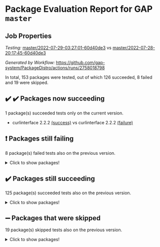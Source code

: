 # Package Evaluation Report for GAP `master`

## Job Properties

*Testing:* [master/2022-07-29-03:27:01-60d40de3](https://github.com/gap-system/PackageDistro/blob/data/reports/master/2022-07-29-03:27:01-60d40de3) vs [master/2022-07-28-20:17:45-60d40de3](https://github.com/gap-system/PackageDistro/blob/data/reports/master/2022-07-28-20:17:45-60d40de3)

*Generated by Workflow:* https://github.com/gap-system/PackageDistro/actions/runs/2758018798

In total, 153 packages were tested, out of which 126 succeeded, 8 failed and 19 were skipped.

## :heavy_check_mark: :heavy_check_mark: Packages now succeeding

1 package(s) succeeded tests only on the current version.
- curlinterface 2.2.2 [(success)](https://github.com/gap-system/PackageDistro/runs/7572173025?check_suite_focus=true) vs curlinterface 2.2.2 [(failure)](https://github.com/gap-system/PackageDistro/runs/7567594557?check_suite_focus=true)

## :exclamation: Packages still failing

8 package(s) failed tests also on the previous version.
<details><summary>Click to show packages!</summary>

- francy 1.2.4 [(failure)](https://github.com/gap-system/PackageDistro/runs/7572174072?check_suite_focus=true)
- hap 1.46 [(failure)](https://github.com/gap-system/PackageDistro/runs/7572174765?check_suite_focus=true)
- packagemanager 1.2 [(failure)](https://github.com/gap-system/PackageDistro/runs/7572176793?check_suite_focus=true)
- qpa 1.33 [(failure)](https://github.com/gap-system/PackageDistro/runs/7572177156?check_suite_focus=true)
- rcwa 4.6.4 [(failure)](https://github.com/gap-system/PackageDistro/runs/7572177339?check_suite_focus=true)
- recog 1.3.2 [(failure)](https://github.com/gap-system/PackageDistro/runs/7572177463?check_suite_focus=true)
- semigroups 4.0.0 [(failure)](https://github.com/gap-system/PackageDistro/runs/7572177740?check_suite_focus=true)
- yangbaxter 0.10.0 [(failure)](https://github.com/gap-system/PackageDistro/runs/7572179463?check_suite_focus=true)
</details>

## :heavy_check_mark: Packages still succeeding

125 package(s) succeeded tests also on the previous version.
<details><summary>Click to show packages!</summary>

- ace 5.4 [(success)](https://github.com/gap-system/PackageDistro/runs/7572171380?check_suite_focus=true)
- aclib 1.3.2 [(success)](https://github.com/gap-system/PackageDistro/runs/7572171440?check_suite_focus=true)
- agt 0.2 [(success)](https://github.com/gap-system/PackageDistro/runs/7572171515?check_suite_focus=true)
- alnuth 3.2.1 [(success)](https://github.com/gap-system/PackageDistro/runs/7572171602?check_suite_focus=true)
- anupq 3.2.6 [(success)](https://github.com/gap-system/PackageDistro/runs/7572171663?check_suite_focus=true)
- atlasrep 2.1.2 [(success)](https://github.com/gap-system/PackageDistro/runs/7572171729?check_suite_focus=true)
- autodoc 2022.07.10 [(success)](https://github.com/gap-system/PackageDistro/runs/7572171807?check_suite_focus=true)
- automata 1.15 [(success)](https://github.com/gap-system/PackageDistro/runs/7572171869?check_suite_focus=true)
- automgrp 1.3.2 [(success)](https://github.com/gap-system/PackageDistro/runs/7572171931?check_suite_focus=true)
- autpgrp 1.10.2 [(success)](https://github.com/gap-system/PackageDistro/runs/7572171999?check_suite_focus=true)
- cap 2022.06-05 [(success)](https://github.com/gap-system/PackageDistro/runs/7572172054?check_suite_focus=true)
- caratinterface 2.3.3 [(success)](https://github.com/gap-system/PackageDistro/runs/7572172099?check_suite_focus=true)
- cddinterface 2020.06.24 [(success)](https://github.com/gap-system/PackageDistro/runs/7572172152?check_suite_focus=true)
- circle 1.6.5 [(success)](https://github.com/gap-system/PackageDistro/runs/7572172203?check_suite_focus=true)
- classicpres 1.22 [(success)](https://github.com/gap-system/PackageDistro/runs/7572172252?check_suite_focus=true)
- cohomolo 1.6.10 [(success)](https://github.com/gap-system/PackageDistro/runs/7572172315?check_suite_focus=true)
- congruence 1.2.4 [(success)](https://github.com/gap-system/PackageDistro/runs/7572172361?check_suite_focus=true)
- corelg 1.56 [(success)](https://github.com/gap-system/PackageDistro/runs/7572172428?check_suite_focus=true)
- crime 1.6 [(success)](https://github.com/gap-system/PackageDistro/runs/7572172485?check_suite_focus=true)
- crisp 1.4.5 [(success)](https://github.com/gap-system/PackageDistro/runs/7572172562?check_suite_focus=true)
- crypting 0.10 [(success)](https://github.com/gap-system/PackageDistro/runs/7572172635?check_suite_focus=true)
- cryst 4.1.24 [(success)](https://github.com/gap-system/PackageDistro/runs/7572172703?check_suite_focus=true)
- crystcat 1.1.9 [(success)](https://github.com/gap-system/PackageDistro/runs/7572172782?check_suite_focus=true)
- ctbllib 1.3.4 [(success)](https://github.com/gap-system/PackageDistro/runs/7572172858?check_suite_focus=true)
- cubefree 1.19 [(success)](https://github.com/gap-system/PackageDistro/runs/7572172923?check_suite_focus=true)
- cvec 2.7.5 [(success)](https://github.com/gap-system/PackageDistro/runs/7572173095?check_suite_focus=true)
- datastructures 0.2.7 [(success)](https://github.com/gap-system/PackageDistro/runs/7572173167?check_suite_focus=true)
- deepthought 1.0.5 [(success)](https://github.com/gap-system/PackageDistro/runs/7572173257?check_suite_focus=true)
- design 1.7 [(success)](https://github.com/gap-system/PackageDistro/runs/7572173322?check_suite_focus=true)
- difsets 2.3.1 [(success)](https://github.com/gap-system/PackageDistro/runs/7572173394?check_suite_focus=true)
- digraphs 1.5.3 [(success)](https://github.com/gap-system/PackageDistro/runs/7572173508?check_suite_focus=true)
- edim 1.3.5 [(success)](https://github.com/gap-system/PackageDistro/runs/7572173570?check_suite_focus=true)
- example 4.3.1 [(success)](https://github.com/gap-system/PackageDistro/runs/7572173625?check_suite_focus=true)
- factint 1.6.3 [(success)](https://github.com/gap-system/PackageDistro/runs/7572173673?check_suite_focus=true)
- ferret 1.0.8 [(success)](https://github.com/gap-system/PackageDistro/runs/7572173720?check_suite_focus=true)
- fga 1.4.0 [(success)](https://github.com/gap-system/PackageDistro/runs/7572173766?check_suite_focus=true)
- fining 1.5 [(success)](https://github.com/gap-system/PackageDistro/runs/7572173803?check_suite_focus=true)
- float 1.0.3 [(success)](https://github.com/gap-system/PackageDistro/runs/7572173845?check_suite_focus=true)
- format 1.4.3 [(success)](https://github.com/gap-system/PackageDistro/runs/7572173893?check_suite_focus=true)
- forms 1.2.8 [(success)](https://github.com/gap-system/PackageDistro/runs/7572173930?check_suite_focus=true)
- fplsa 1.2.5 [(success)](https://github.com/gap-system/PackageDistro/runs/7572173965?check_suite_focus=true)
- fr 2.4.8 [(success)](https://github.com/gap-system/PackageDistro/runs/7572174021?check_suite_focus=true)
- fwtree 1.3 [(success)](https://github.com/gap-system/PackageDistro/runs/7572174128?check_suite_focus=true)
- gbnp 1.0.5 [(success)](https://github.com/gap-system/PackageDistro/runs/7572174173?check_suite_focus=true)
- generalizedmorphismsforcap 2022.05-01 [(success)](https://github.com/gap-system/PackageDistro/runs/7572174220?check_suite_focus=true)
- genss 1.6.6 [(success)](https://github.com/gap-system/PackageDistro/runs/7572174310?check_suite_focus=true)
- gradedringforhomalg 2022.06-01 [(success)](https://github.com/gap-system/PackageDistro/runs/7572174352?check_suite_focus=true)
- grape 4.8.5 [(success)](https://github.com/gap-system/PackageDistro/runs/7572174396?check_suite_focus=true)
- groupoids 1.69 [(success)](https://github.com/gap-system/PackageDistro/runs/7572174467?check_suite_focus=true)
- grpconst 2.6.2 [(success)](https://github.com/gap-system/PackageDistro/runs/7572174534?check_suite_focus=true)
- guarana 0.96.3 [(success)](https://github.com/gap-system/PackageDistro/runs/7572174619?check_suite_focus=true)
- guava 3.16 [(success)](https://github.com/gap-system/PackageDistro/runs/7572174679?check_suite_focus=true)
- hapcryst 0.1.15 [(success)](https://github.com/gap-system/PackageDistro/runs/7572174892?check_suite_focus=true)
- hecke 1.5.3 [(success)](https://github.com/gap-system/PackageDistro/runs/7572174946?check_suite_focus=true)
- help 3.5 [(success)](https://github.com/gap-system/PackageDistro/runs/7572174999?check_suite_focus=true)
- idrel 2.44 [(success)](https://github.com/gap-system/PackageDistro/runs/7572175043?check_suite_focus=true)
- images 1.3.1 [(success)](https://github.com/gap-system/PackageDistro/runs/7572175128?check_suite_focus=true)
- intpic 0.3.0 [(success)](https://github.com/gap-system/PackageDistro/runs/7572175183?check_suite_focus=true)
- io 4.7.2 [(success)](https://github.com/gap-system/PackageDistro/runs/7572175243?check_suite_focus=true)
- irredsol 1.4.3 [(success)](https://github.com/gap-system/PackageDistro/runs/7572175295?check_suite_focus=true)
- json 2.1.0 [(success)](https://github.com/gap-system/PackageDistro/runs/7572175348?check_suite_focus=true)
- jupyterkernel 1.4.1 [(success)](https://github.com/gap-system/PackageDistro/runs/7572175420?check_suite_focus=true)
- jupyterviz 1.5.1 [(success)](https://github.com/gap-system/PackageDistro/runs/7572175473?check_suite_focus=true)
- kan 1.34 [(success)](https://github.com/gap-system/PackageDistro/runs/7572175522?check_suite_focus=true)
- kbmag 1.5.9 [(success)](https://github.com/gap-system/PackageDistro/runs/7572175582?check_suite_focus=true)
- laguna 3.9.5 [(success)](https://github.com/gap-system/PackageDistro/runs/7572175620?check_suite_focus=true)
- liealgdb 2.2.1 [(success)](https://github.com/gap-system/PackageDistro/runs/7572175658?check_suite_focus=true)
- liepring 2.6 [(success)](https://github.com/gap-system/PackageDistro/runs/7572175703?check_suite_focus=true)
- liering 2.4.2 [(success)](https://github.com/gap-system/PackageDistro/runs/7572175763?check_suite_focus=true)
- linearalgebraforcap 2022.06-03 [(success)](https://github.com/gap-system/PackageDistro/runs/7572175813?check_suite_focus=true)
- loops 3.4.1 [(success)](https://github.com/gap-system/PackageDistro/runs/7572175857?check_suite_focus=true)
- lpres 1.0.3 [(success)](https://github.com/gap-system/PackageDistro/runs/7572175902?check_suite_focus=true)
- majoranaalgebras 1.4 [(success)](https://github.com/gap-system/PackageDistro/runs/7572175950?check_suite_focus=true)
- mapclass 1.4.5 [(success)](https://github.com/gap-system/PackageDistro/runs/7572176015?check_suite_focus=true)
- matgrp 0.64 [(success)](https://github.com/gap-system/PackageDistro/runs/7572176064?check_suite_focus=true)
- modisom 2.5.2 [(success)](https://github.com/gap-system/PackageDistro/runs/7572176144?check_suite_focus=true)
- modulepresentationsforcap 2022.05-03 [(success)](https://github.com/gap-system/PackageDistro/runs/7572176210?check_suite_focus=true)
- monoidalcategories 2022.06-07 [(success)](https://github.com/gap-system/PackageDistro/runs/7572176282?check_suite_focus=true)
- nconvex 2020.11-04 [(success)](https://github.com/gap-system/PackageDistro/runs/7572176328?check_suite_focus=true)
- nilmat 1.4.1 [(success)](https://github.com/gap-system/PackageDistro/runs/7572176385?check_suite_focus=true)
- nock 1.5 [(success)](https://github.com/gap-system/PackageDistro/runs/7572176475?check_suite_focus=true)
- normalizinterface 1.3.3 [(success)](https://github.com/gap-system/PackageDistro/runs/7572176531?check_suite_focus=true)
- nq 2.5.8 [(success)](https://github.com/gap-system/PackageDistro/runs/7572176591?check_suite_focus=true)
- numericalsgps 1.3.1 [(success)](https://github.com/gap-system/PackageDistro/runs/7572176634?check_suite_focus=true)
- openmath 11.5.1 [(success)](https://github.com/gap-system/PackageDistro/runs/7572176696?check_suite_focus=true)
- orb 4.8.5 [(success)](https://github.com/gap-system/PackageDistro/runs/7572176743?check_suite_focus=true)
- patternclass 2.4.2 [(success)](https://github.com/gap-system/PackageDistro/runs/7572176835?check_suite_focus=true)
- permut 2.0.4 [(success)](https://github.com/gap-system/PackageDistro/runs/7572176890?check_suite_focus=true)
- polenta 1.3.10 [(success)](https://github.com/gap-system/PackageDistro/runs/7572176930?check_suite_focus=true)
- polymaking 0.8.6 [(success)](https://github.com/gap-system/PackageDistro/runs/7572176984?check_suite_focus=true)
- primgrp 3.4.2 [(success)](https://github.com/gap-system/PackageDistro/runs/7572177044?check_suite_focus=true)
- profiling 2.5.0 [(success)](https://github.com/gap-system/PackageDistro/runs/7572177101?check_suite_focus=true)
- quagroup 1.8.3 [(success)](https://github.com/gap-system/PackageDistro/runs/7572177215?check_suite_focus=true)
- radiroot 2.9 [(success)](https://github.com/gap-system/PackageDistro/runs/7572177280?check_suite_focus=true)
- rds 1.8 [(success)](https://github.com/gap-system/PackageDistro/runs/7572177406?check_suite_focus=true)
- repndecomp 1.2.1 [(success)](https://github.com/gap-system/PackageDistro/runs/7572177503?check_suite_focus=true)
- repsn 3.1.0 [(success)](https://github.com/gap-system/PackageDistro/runs/7572177555?check_suite_focus=true)
- resclasses 4.7.2 [(success)](https://github.com/gap-system/PackageDistro/runs/7572177625?check_suite_focus=true)
- scscp 2.3.1 [(success)](https://github.com/gap-system/PackageDistro/runs/7572177672?check_suite_focus=true)
- sglppow 2.2 [(success)](https://github.com/gap-system/PackageDistro/runs/7572177837?check_suite_focus=true)
- sgpviz 0.999.5 [(success)](https://github.com/gap-system/PackageDistro/runs/7572177936?check_suite_focus=true)
- simpcomp 2.1.14 [(success)](https://github.com/gap-system/PackageDistro/runs/7572178051?check_suite_focus=true)
- singular 2020.12.18 [(success)](https://github.com/gap-system/PackageDistro/runs/7572178133?check_suite_focus=true)
- sla 1.5.3 [(success)](https://github.com/gap-system/PackageDistro/runs/7572178233?check_suite_focus=true)
- smallgrp 1.5 [(success)](https://github.com/gap-system/PackageDistro/runs/7572178320?check_suite_focus=true)
- smallsemi 0.6.13 [(success)](https://github.com/gap-system/PackageDistro/runs/7572178380?check_suite_focus=true)
- sonata 2.9.4 [(success)](https://github.com/gap-system/PackageDistro/runs/7572178458?check_suite_focus=true)
- sophus 1.25 [(success)](https://github.com/gap-system/PackageDistro/runs/7572178505?check_suite_focus=true)
- spinsym 1.5.2 [(success)](https://github.com/gap-system/PackageDistro/runs/7572178563?check_suite_focus=true)
- symbcompcc 1.3.2 [(success)](https://github.com/gap-system/PackageDistro/runs/7572178602?check_suite_focus=true)
- thelma 1.3 [(success)](https://github.com/gap-system/PackageDistro/runs/7572178649?check_suite_focus=true)
- tomlib 1.2.9 [(success)](https://github.com/gap-system/PackageDistro/runs/7572178689?check_suite_focus=true)
- toric 1.9.5 [(success)](https://github.com/gap-system/PackageDistro/runs/7572178771?check_suite_focus=true)
- toricvarieties 2022.07.13 [(success)](https://github.com/gap-system/PackageDistro/runs/7572178814?check_suite_focus=true)
- transgrp 3.6.3 [(success)](https://github.com/gap-system/PackageDistro/runs/7572178863?check_suite_focus=true)
- ugaly 4.0.3 [(success)](https://github.com/gap-system/PackageDistro/runs/7572178930?check_suite_focus=true)
- unipot 1.5 [(success)](https://github.com/gap-system/PackageDistro/runs/7572178975?check_suite_focus=true)
- unitlib 4.1.0 [(success)](https://github.com/gap-system/PackageDistro/runs/7572179012?check_suite_focus=true)
- utils 0.74 [(success)](https://github.com/gap-system/PackageDistro/runs/7572179080?check_suite_focus=true)
- uuid 0.7 [(success)](https://github.com/gap-system/PackageDistro/runs/7572179129?check_suite_focus=true)
- walrus 0.9991 [(success)](https://github.com/gap-system/PackageDistro/runs/7572179183?check_suite_focus=true)
- wedderga 4.10.2 [(success)](https://github.com/gap-system/PackageDistro/runs/7572179242?check_suite_focus=true)
- xmod 2.88 [(success)](https://github.com/gap-system/PackageDistro/runs/7572179309?check_suite_focus=true)
- xmodalg 1.22 [(success)](https://github.com/gap-system/PackageDistro/runs/7572179387?check_suite_focus=true)
- zeromqinterface 0.13 [(success)](https://github.com/gap-system/PackageDistro/runs/7572179545?check_suite_focus=true)
</details>

## :heavy_minus_sign: Packages that were skipped

19 package(s) skipped tests also on the previous version.
<details><summary>Click to show packages!</summary>

- 4ti2interface 2022.03-01 [(skipped)](https://github.com/gap-system/PackageDistro/runs/7572082821?check_suite_focus=true)
- browse 1.8.14 [(skipped)](https://github.com/gap-system/PackageDistro/runs/7572082821?check_suite_focus=true)
- examplesforhomalg 2022.03-01 [(skipped)](https://github.com/gap-system/PackageDistro/runs/7572082821?check_suite_focus=true)
- gapdoc 1.6.5 [(skipped)](https://github.com/gap-system/PackageDistro/runs/7572082821?check_suite_focus=true)
- gauss 2022.03-01 [(skipped)](https://github.com/gap-system/PackageDistro/runs/7572082821?check_suite_focus=true)
- gaussforhomalg 2022.03-01 [(skipped)](https://github.com/gap-system/PackageDistro/runs/7572082821?check_suite_focus=true)
- gradedmodules 2022.03-01 [(skipped)](https://github.com/gap-system/PackageDistro/runs/7572082821?check_suite_focus=true)
- homalg 2022.03-01 [(skipped)](https://github.com/gap-system/PackageDistro/runs/7572082821?check_suite_focus=true)
- homalgtocas 2022.03-01 [(skipped)](https://github.com/gap-system/PackageDistro/runs/7572082821?check_suite_focus=true)
- io_forhomalg 2022.03-01 [(skipped)](https://github.com/gap-system/PackageDistro/runs/7572082821?check_suite_focus=true)
- itc 1.5.1 [(skipped)](https://github.com/gap-system/PackageDistro/runs/7572082821?check_suite_focus=true)
- localizeringforhomalg 2022.03-01 [(skipped)](https://github.com/gap-system/PackageDistro/runs/7572082821?check_suite_focus=true)
- matricesforhomalg 2022.06-01 [(skipped)](https://github.com/gap-system/PackageDistro/runs/7572082821?check_suite_focus=true)
- modules 2022.03-01 [(skipped)](https://github.com/gap-system/PackageDistro/runs/7572082821?check_suite_focus=true)
- polycyclic 2.16 [(skipped)](https://github.com/gap-system/PackageDistro/runs/7572082821?check_suite_focus=true)
- ringsforhomalg 2022.04-01 [(skipped)](https://github.com/gap-system/PackageDistro/runs/7572082821?check_suite_focus=true)
- sco 2022.03-01 [(skipped)](https://github.com/gap-system/PackageDistro/runs/7572082821?check_suite_focus=true)
- toolsforhomalg 2022.05-01 [(skipped)](https://github.com/gap-system/PackageDistro/runs/7572082821?check_suite_focus=true)
- xgap 4.31 [(skipped)](https://github.com/gap-system/PackageDistro/runs/7572082821?check_suite_focus=true)
</details>

